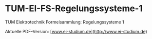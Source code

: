 # TUM-EI-FS-Regelungssysteme-1
TUM Elektrotechnik Formelsammlung: Regelungssysteme 1

Aktuelle PDF-Version: [www.ei-studium.de](http://www.ei-studium.de)